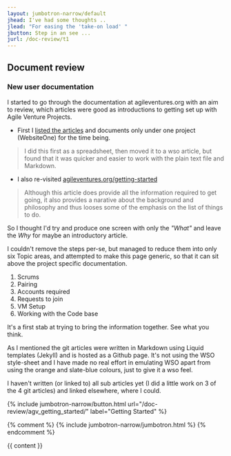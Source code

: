 ```yaml
---
layout: jumbotron-narrow/default
jhead: I've had some thoughts ..
jlead: "For easing the 'take-on load' "
jbutton: Step in an see ...
jurl: /doc-review/t1
---
```

## Document review

### New user documentation

I started to go through the documentation at agileventures.org with
an aim to review, which articles were good as introductions to getting
set up with Agile Venture Projects.

* First I [listed the articles](/doc-review/agv_docs/) and documents
only under one project (WebsiteOne) for the time being.

> I did this first as a spreadsheet, then moved it to a wso article, but
> found that it was quicker and easier to work with the plain text file
> and Markdown.

* I also re-visited
[agileventures.org/getting-started](http://agileventures.org/getting-started)

>Although this article does provide all the information required to get
>going, it also provides a narative about the background and philosophy
>and thus looses some of the emphasis on the list of things to do.

So I thought I'd try and produce one screen with only the _"What"_
and leave the _Why_ for maybe an introductory article.

I couldn't remove the steps per-se, but managed to reduce them into
only six Topic areas, and attempted to make this page generic, so that
it can sit above the project specific documentation.

1. Scrums
2. Pairing
3. Accounts required
4. Requests to join
5. VM Setup
6. Working with the Code base

It's a first stab at trying to bring the information together. See
what you think. 

As I mentioned the git articles were written in Markdown using Liquid
templates (Jekyll) and is hosted as a Github page. It's not using the
WSO style-sheet and I have made no real effort in emulating WSO apart
from using the orange and slate-blue colours, just to give it a wso
feel.

I haven't written (or linked to) all sub articles yet (I did a little
work on 3 of the 4 git articles) and linked elsewhere, where I
could.

{% include jumbotron-narrow/button.html url="/doc-review/agv_getting_started/" label="Getting Started" %}


{% comment %}
{% include jumbotron-narrow/jumbotron.html %}
{% endcomment %}

{{ content }}
